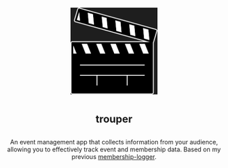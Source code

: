 <p align="center">
<img alt="App logo (clapperboard)" width="200" height="200" src="./assets/logo.svg" />
</p>

<h1 align="center">
<sup>trouper</sup>
</h1>

<p align="center">
An event management app that collects information from your audience, allowing you to effectively track event and membership data. Based on my previous <a href="https://github.com/cloudydaiyz/membership-logger">membership-logger</a>.
</p>